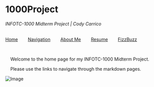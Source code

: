 # 1000Project
###### <em>INFOTC-1000 Midterm Project | Cody Carrico</em>

[Home](https://github.com/codycarrico/1000Project/blob/main/README.md)&nbsp;&nbsp;&nbsp;&nbsp;&nbsp;&nbsp;&nbsp;&nbsp;[Navigation](https://github.com/codycarrico/1000Project/blob/main/Navigation.md)&nbsp;&nbsp;&nbsp;&nbsp;&nbsp;&nbsp;&nbsp;&nbsp;[About Me](https://github.com/codycarrico/1000Project/blob/main/About%20Me.md)&nbsp;&nbsp;&nbsp;&nbsp;&nbsp;&nbsp;&nbsp;&nbsp;[Resume](https://github.com/codycarrico/1000Project/blob/main/Resume.md)&nbsp;&nbsp;&nbsp;&nbsp;&nbsp;&nbsp;&nbsp;&nbsp;[FizzBuzz](https://github.com/codycarrico/1000Project/blob/main/FizzBuzz.md)

<br>

<p>&nbsp;&nbsp;&nbsp;&nbsp;Welcome to the home page for my INFOTC-1000 Midterm Project.

&nbsp;&nbsp;&nbsp;&nbsp;Please use the links to navigate through the markdown pages.</p>

![Image](https://i.gyazo.com/830c53c40b0b620fb046bc37f92969d6.png)

